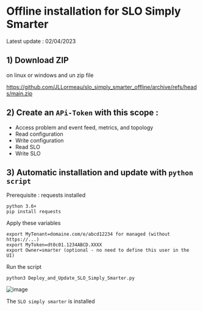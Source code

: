 # Offline installation for SLO Simply Smarter

Latest update : 02/04/2023

## 1) Download ZIP
on linux or windows and un zip file

https://github.com/JLLormeau/slo_simply_smarter_offline/archive/refs/heads/main.zip


## 2) Create an `APi-Token` with this scope :

 - Access problem and event feed, metrics, and topology
 - Read configuration 
 - Write configuration
 - Read SLO
 - Write SLO
 
  
## 3) Automatic installation and update with `python script`
Prerequisite : requests installed 
 
    python 3.6+
    pip install requests
 
Apply these variables
     
    export MyTenant=domaine.com/e/abcd12234 for managed (without https://...)
    export MyToken=dt0c01.1234ABCD.XXXX
    export Owner=smarter (optional - no need to define this user in the UI)

Run the script

    python3 Deploy_and_Update_SLO_Simply_Smarter.py
    
   ![image](https://user-images.githubusercontent.com/40337213/211930107-21d89c32-55fa-4dfb-a36d-6ce6b1182ffb.png)  
  
 The `SLO simply smarter` is installed 

 
